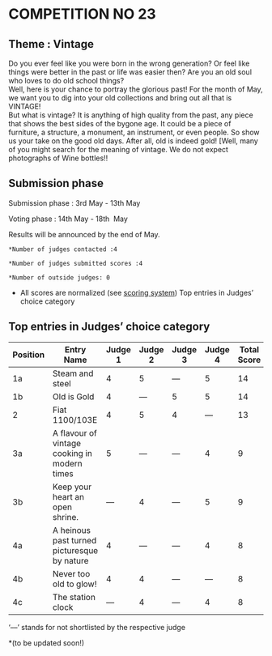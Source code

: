 
# COMPETITION NO 23

## Theme : Vintage
Do you ever feel like you were born in the wrong generation? 
Or feel like things were better in the past or life was easier then? 
Are you an old soul who loves to do old school things?  
Well, here is your chance to portray the glorious past! 
For the month of May, we want you to dig into your old collections and bring out all that is VINTAGE!  
But what is vintage? It is anything of high quality from the past, any piece that shows the best sides of the bygone age. 
It could be a piece of furniture, a structure, a monument,  an instrument, or even people. So show us your take on the good old days. 
After all, old is indeed gold!  [Well, many of you might search for the meaning of vintage. We do not expect photographs of Wine bottles!!

## Submission phase
Submission phase : 3rd May - 13th May

Voting phase : 14th May - 18th  May

Results will be announced by the end of May.

	*Number of judges contacted :4

	*Number of judges submitted scores :4
    
	*Number of outside judges: 0

* All scores are normalized (see [scoring system](https://github.com/photography2018/competition/blob/master/scoring.md))
	Top entries in Judges’ choice category					

## Top entries in Judges’ choice category	

|Position	|Entry Name|	Judge 1	| Judge 2	| Judge 3	| Judge 4	| Total Score |
|--|--|--|--|--|--|--|					
|1a |Steam and steel	|4	|5	|––	|5	|14
|1b |Old is Gold	|4	|––	|5	|5	|14
|2 |Fiat 1100/103E	|4	|5	|4	|––	|13
|3a |A flavour of vintage cooking in modern times	|5	|––	|––	|4	|9
|3b |Keep your heart an open shrine.	|––	|4	|––	|5	|9
|4a |A heinous past turned picturesque by nature	|4	|––	|––	|4	|8
|4b |Never too old to glow!	|4	|4	|––	|––	|8
|4c |The station clock	|––	|4	|––	|4	|8
						
						
‘––’ stands for not shortlisted by the respective judge	

*(to be updated soon!)
